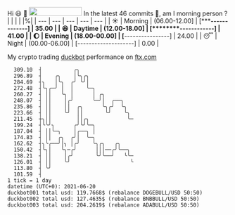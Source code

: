 Hi :smiley: :wave: <img src="https://jojoee.jojoee.com/api/utcnow" width="120" height="20">
In the latest 46 commits :bug:, am I morning person ? 
| | | | |%|
| --- | --- | --- | --- | --- |
| :sunny: | Morning | (06.00-12.00] | [*******-------------] | 35.00 |
| :satisfied: | Daytime | (12.00-18.00] | [********------------] | 41.00 |
| :moon: | Evening | (18.00-00.00] | [****----------------] | 24.00 |
| :sleeping: | Night | (00.00-06.00] | [--------------------] | 0.00 |

My crypto trading [duckbot](https://github.com/jojoee/duckbot) performance on [ftx.com](https://ftx.com/#a=13144711)
```
  309.10  ┤          ╭╮
  296.89  ┤    ╭╮    │╰╮╭╮
  284.69  ┤╮   │╰╮  ╭╯ ╰╯│
  272.48  ┤╰╮╭─╯ │  │    ╰─╮
  260.27  ┤ ││   ╰╮ │      │ ╭╮
  248.07  ┤ ││    │╭╯      ╰─╯│  ╭──╮
  235.86  ┤ ││    ││  ╭╮      ╰╮╭╯  ╰╮
  223.66  ┤ ││    ╰╯  ││       ╰╯    ╰╮
  211.45  ┼╮││        ││╭╮            ╰─
  199.24  ┤╰╰╯╮      ╭╯╰╯╰─╮
  187.04  ┤ ││╰─╮    │╭──╮ │
  174.83  ┤ ││  ╭╮  ╭╯│  ╰─╮
  162.62  ┤╮╰╭──╯│╮ │╭╯    ╰╮╭╮   ╭╮
  150.42  ┤╰╮│   ╰╮─╭╯      │││──╭╯╰──╮
  138.21  ┤ ││    │╭╯       ╰╯╰──╯   ╰╰─
  126.01  ┤ ││    ╰╯                   ╰
  113.80  ┤ ╰╯
  101.59  ┤
1 tick = 1 day
datetime (UTC+0): 2021-06-20
duckbot001 total usd: 119.7668$ (rebalance DOGEBULL/USD 50:50)
duckbot002 total usd: 127.4635$ (rebalance BNBBULL/USD 50:50)
duckbot003 total usd: 204.2619$ (rebalance ADABULL/USD 50:50)
```

